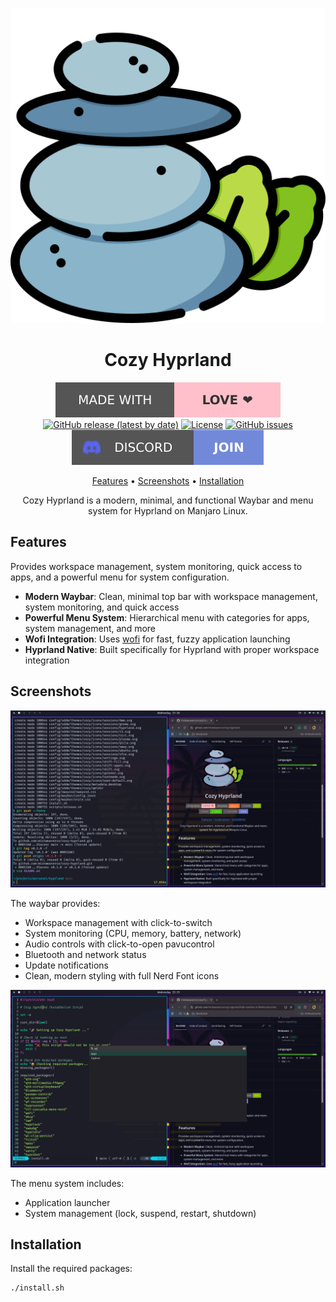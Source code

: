 <div align="center">

![cozy hyprland logo](assets/logo.svg)

# Cozy Hyprland

[![Made with love](assets/badge-made-with-love.svg)](https://github.com/mistweaverco/cozy-hyprland/graphs/contributors)
[![GitHub release (latest by date)](https://img.shields.io/github/v/release/mistweaverco/cozy-hyprland?style=for-the-badge)](https://github.com/mistweaverco/cozy-hyprland/releases/latest)
[![License](https://img.shields.io/github/license/mistweaverco/cozy-hyprland?style=for-the-badge)](./LICENSE)
[![GitHub issues](https://img.shields.io/github/issues/mistweaverco/cozy-hyprland?style=for-the-badge)](https://github.com/mistweaverco/cozy-hyprland/issues)
[![Discord](assets/badge-discord.svg)](https://mistweaverco.com/discord)

[Features](#features) • [Screenshots](#screenshots) • [Installation](#installation)

<p></p>

Cozy Hyprland is a modern, minimal,
and functional Waybar and
menu system for Hyprland on Manjaro Linux.

<p></p>

</div>

## Features

Provides workspace management,
system monitoring,
quick access to apps, and
a powerful menu for system configuration.

- **Modern Waybar**: Clean, minimal top bar with workspace management, system monitoring, and quick access
- **Powerful Menu System**: Hierarchical menu with categories for apps, system management, and more
- **Wofi Integration**: Uses [wofi](https://hg.sr.ht/~scoopta/wofi) for fast, fuzzy application launching
- **Hyprland Native**: Built specifically for Hyprland with proper workspace integration

## Screenshots

![cozy hyprland screenshot](assets/screenshot-hyprland.png)

The waybar provides:

- Workspace management with click-to-switch
- System monitoring (CPU, memory, battery, network)
- Audio controls with click-to-open pavucontrol
- Bluetooth and network status
- Update notifications
- Clean, modern styling with full Nerd Font icons

![cozy hyprland menu screenshot](assets/screenshot-menu.png)

The menu system includes:

- Application launcher
- System management (lock, suspend, restart, shutdown)

## Installation

Install the required packages:

```bash
./install.sh
```

